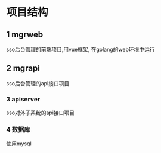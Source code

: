 # 项目结构

## 1 mgrweb
sso后台管理的前端项目,用vue框架, 在golang的web环境中运行

## 2 mgrapi
sso后台管理的api接口项目

### 3  apiserver
sso对外子系统的api接口项目

### 4 数据库
使用mysql
